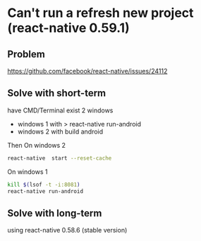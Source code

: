 # Can't run a refresh new project  (react-native 0.59.1)

## Problem

<https://github.com/facebook/react-native/issues/24112>

## Solve with short-term

have CMD/Terminal exist 2 windows

- windows 1 with > react-native run-android  
- windows 2 with build android  

Then
On windows 2

```bash
react-native  start --reset-cache
```

On windows 1

```bash
kill $(lsof -t -i:8081)
react-native run-android
```

## Solve with long-term

using react-native 0.58.6 (stable version)
